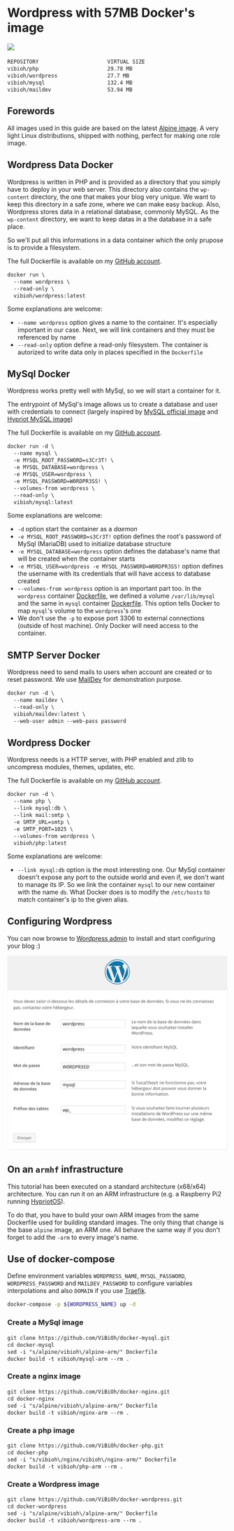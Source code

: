 # Wordpress with 57MB Docker's image

[![](https://badge.imagelayers.io/vibioh/wordpress:latest.svg)](https://imagelayers.io/?images=vibioh/wordpress:latest 'Get your own badge on imagelayers.io')

    REPOSITORY                      VIRTUAL SIZE
    vibioh/php                      29.78 MB
    vibioh/wordpress                27.7 MB
    vibioh/mysql                    132.4 MB
    vibioh/maildev                  53.94 MB

## Forewords

All images used in this guide are based on the latest [Alpine image](https://registry.hub.docker.com/_/alpine/). A very light Linux distributions, shipped with nothing, perfect for making one role image.

## Wordpress Data Docker

Wordpress is written in PHP and is provided as a directory that you simply have to deploy in your web server. This directory also contains the `wp-content` directory, the one that makes your blog very unique. We want to keep this directory in a safe zone, where we can make easy backup. Also, Wordpress stores data in a relational database, commonly MySQL. As the `wp-content` directory, we want to keep datas in a the database in a safe place.

So we'll put all this informations in a data container which the only prupose is to provide a filesystem.

The full Dockerfile is available on my [GitHub account](https://github.com/ViBiOh/docker-wordpress/blob/master/Dockerfile).

```docker
docker run \
  --name wordpress \
  --read-only \
  vibioh/wordpress:latest
```

Some explanations are welcome:

* `--name wordpress` option gives a name to the container. It's especially important in our case. Next, we will link containers and they must be referenced by name
* `--read-only` option define a read-only filesystem. The container is autorized to write data only in places specified in the `Dockerfile`

## MySql Docker

Wordpress works pretty well with MySql, so we will start a container for it.

The entrypoint of MySql's image allows us to create a database and user with credentials to connect (largely inspired by [MySQL official image](https://github.com/docker-library/mysql) and [Hypriot MySQL image](https://github.com/hypriot/rpi-mysql))

The full Dockerfile is available on my [GitHub account](https://github.com/ViBiOh/docker-mysql/blob/master/Dockerfile).

```docker
docker run -d \
  --name mysql \
  -e MYSQL_ROOT_PASSWORD=s3Cr3T! \
  -e MYSQL_DATABASE=wordpress \
  -e MYSQL_USER=wordpress \
  -e MYSQL_PASSWORD=W0RDPR3SS! \
  --volumes-from wordpress \
  --read-only \
  vibioh/mysql:latest
```

Some explanations are welcome:

* `-d` option start the container as a *daemon*
* `-e MYSQL_ROOT_PASSWORD=s3Cr3T!` option defines the root's password of MySql (MariaDB) used to initialize database structure
* `-e MYSQL_DATABASE=wordpress` option defines the database's name that will be created when the container starts
* `-e MYSQL_USER=wordpress -e MYSQL_PASSWORD=W0RDPR3SS!` option defines the username with its credentials that will have access to database created
* `--volumes-from wordpress` option is an important part too. In the `wordpress` container [Dockerfile](https://github.com/ViBiOh/docker-wordpress/blob/master/Dockerfile#L28), we defined a volume `/var/lib/mysql` and the same in `mysql` container [Dockerfile](https://github.com/ViBiOh/docker-mysql/blob/master/Dockerfile#L18). This option tells Docker to map `mysql`'s volume to the `wordpress`'s one
* We don't use the `-p` to expose port 3306 to external connections (outside of host machine). Only Docker will need access to the container.

## SMTP Server Docker

Wordpress need to send mails to users when account are created or to reset password. We use [MailDev](http://djfarrelly.github.io/MailDev/) for demonstration purpose.

    docker run -d \
      --name maildev \
      --read-only \
      vibioh/maildev:latest \
      --web-user admin --web-pass password

## Wordpress Docker

Wordpress needs is a HTTP server, with PHP enabled and zlib to uncompress modules, themes, updates, etc.

The full Dockerfile is available on my [GitHub account](https://github.com/ViBiOh/docker-php/blob/master/Dockerfile).

    docker run -d \
      --name php \
      --link mysql:db \
      --link mail:smtp \
      -e SMTP_URL=smtp \
      -e SMTP_PORT=1025 \
      --volumes-from wordpress \
      vibioh/php:latest

Some explanations are welcome:

* `--link mysql:db` option is the most interesting one. Our MySql container doesn't expose any port to the outside world and even if, we don't want to manage its IP. So we link the container `mysql` to our new container with the name `db`. What Docker does is to modify the `/etc/hosts` to match container's ip to the given alias.

## Configuring Wordpress

You can now browse to [Wordpress admin](http://docker-IP/) to install and start configuring your blog :)

![](./wp_configure.png)

## On an `armhf` infrastructure

This tutorial has been executed on a standard architecture (x68/x64) architecture. You can run it on an ARM infrastructure (e.g. a Raspberry Pi2 running [HypriotOS](http://blog.hypriot.com)).

To do that, you have to build your own ARM images from the same Dockerfile used for building standard images. The only thing that change is the base `alpine` image, an ARM one. All behave the same way if you don't forget to add the `-arm` to every image's name.

## Use of docker-compose

Define environment variables `WORDPRESS_NAME`, `MYSQL_PASSWORD`, `WORDPRESS_PASSWORD` and `MAILDEV_PASSWORD` to configure variables interpolations and also `DOMAIN` if you use [Traefik](https://traefik.github.io/).

```bash
docker-compose -p ${WORDPRESS_NAME} up -d
```

### Create a MySql image

    git clone https://github.com/ViBiOh/docker-mysql.git
    cd docker-mysql
    sed -i "s/alpine/vibioh\/alpine-arm/" Dockerfile
    docker build -t vibioh/mysql-arm --rm .

### Create a nginx image

    git clone https://github.com/ViBiOh/docker-nginx.git
    cd docker-nginx
    sed -i "s/alpine/vibioh\/alpine-arm/" Dockerfile
    docker build -t vibioh/nginx-arm --rm .

### Create a php image

    git clone https://github.com/ViBiOh/docker-php.git
    cd docker-php
    sed -i "s/vibioh\/nginx/vibioh\/nginx-arm/" Dockerfile
    docker build -t vibioh/php-arm --rm .

### Create a Wordpress image

    git clone https://github.com/ViBiOh/docker-wordpress.git
    cd docker-wordpress
    sed -i "s/alpine/vibioh\/alpine-arm/" Dockerfile
    docker build -t vibioh/wordpress-arm --rm .
